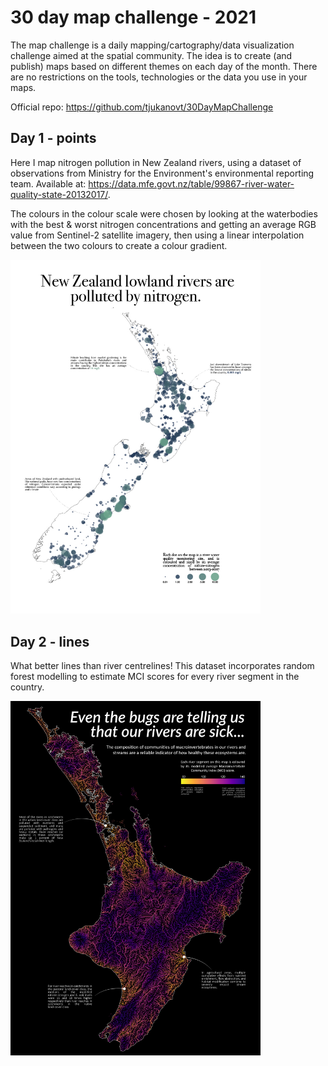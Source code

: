 # 30 day map challenge - 2021

The map challenge is a daily mapping/cartography/data visualization challenge aimed at the spatial community. The idea is to create (and publish) maps based on different themes on each day of the month. There are no restrictions on the tools, technologies or the data you use in your maps.

Official repo: https://github.com/tjukanovt/30DayMapChallenge

## Day 1 - points

Here I map nitrogen pollution in New Zealand rivers, using a dataset of observations from Ministry for the Environment's environmental reporting team. Available at: https://data.mfe.govt.nz/table/99867-river-water-quality-state-20132017/. 

The colours in the colour scale were chosen by looking at the waterbodies with the best & worst nitrogen concentrations and getting an average RGB value from Sentinel-2 satellite imagery, then using a linear interpolation between the two colours to create a colour gradient. 

<a href="outputs/day1-illustrator.pdf">
  <img src="outputs/day1-illustrator.jpg" width=400 align=centre>
</a>

## Day 2 - lines

What better lines than river centrelines! This dataset incorporates random forest modelling to estimate MCI scores for every river segment in the country. 

<a href="https://raw.githubusercontent.com/isaacbain/30daymapchallenge-2021/main/outputs/day2-illustrator.jpg">
  <img src="outputs/day2-illustrator.jpg" width=400 align=centre>
</a>
